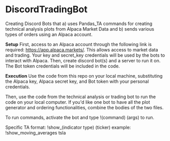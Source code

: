 # DiscordTradingBot
Creating Discord Bots that a) uses Pandas_TA commands for creating technical analysis plots from Alpaca Market Data and b) sends various types of orders using an Alpaca account.

**Setup**
First, access to an Alpaca account through the following link is required: https://app.alpaca.markets/. This allows access to market data and trading. Your key and secret_key credentials will be used by the bots to interact with Alpaca. Then, create discord bot(s) and a server to run it on. The Bot token credentials will be included in the code.

**Execution**
Use the code from this repo on your local machine, substituting the Alpaca key, Alpaca secret key, and Bot token with your personal credentials.

Then, use the code from the technical analysis or trading bot to run the code on your local computer. If you'd like one bot to have all the plot generator and ordering functionalities, combine the bodies of the two files.

To run commands, activate the bot and type !(command) (args) to run. 

Specific TA format: !show_(indicator type) (ticker)
example: !show_moving_averages tsla






